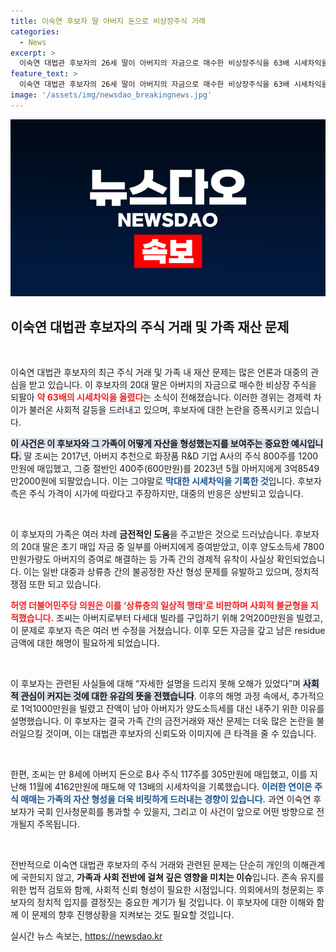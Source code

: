 ```yaml
---
title: 이숙연 후보자 딸 아버지 돈으로 비상장주식 거래
categories:
  - News
excerpt: >
  이숙연 대법관 후보자의 26세 딸이 아버지의 자금으로 매수한 비상장주식을 63배 시세차익을 기록해 논란이 일고 있다. 25일 국회 인사청문회에서 이 후보자의 해명이 주목받는다.
feature_text: >
  이숙연 대법관 후보자의 26세 딸이 아버지의 자금으로 매수한 비상장주식을 63배 시세차익을 기록해 논란이 일고 있다. 25일 국회 인사청문회에서 이 후보자의 해명이 주목받는다.
image: '/assets/img/newsdao_breakingnews.jpg'
---
```


<p><img src="/assets/img/newsdao_breakingnews.jpg" alt="pcversion 속보" /></p>

<h2 data-ke-size="size26">이숙연 대법관 후보자의 주식 거래 및 가족 재산 문제</h2>

<p data-ke-size="size16">&nbsp;</p>

<p>이숙연 대법관 후보자의 최근 주식 거래 및 가족 내 재산 문제는 많은 언론과 대중의 관심을 받고 있습니다. 이 후보자의 20대 딸은 아버지의 자금으로 매수한 비상장 주식을 되팔아 <b><span style="color: #ee2323;">약 63배의 시세차익을 올렸다</span></b>는 소식이 전해졌습니다. 이러한 경위는 경제력 차이가 불러온 사회적 갈등을 드러내고 있으며, 후보자에 대한 논란을 증폭시키고 있습니다.</p>

<p><b><span style="background-color: #21538527;">이 사건은 이 후보자와 그 가족이 어떻게 자산을 형성했는지를 보여주는 중요한 예시입니다.</span></b> 딸 조씨는 2017년, 아버지 추천으로 화장품 R&amp;D 기업 A사의 주식 800주를 1200만원에 매입했고, 그중 절반인 400주(600만원)를 2023년 5월 아버지에게 3억8549만2000원에 되팔았습니다. 이는 그야말로 <b><span style="color: #1a5490;">막대한 시세차익을 기록한 것</span></b>입니다. 후보자 측은 주식 가격이 시가에 따랐다고 주장하지만, 대중의 반응은 상반되고 있습니다.</p>

<p data-ke-size="size16">&nbsp;</p>

<p>이 후보자의 가족은 여러 차례 <b>금전적인 도움</b>을 주고받은 것으로 드러났습니다. 후보자의 20대 딸은 초기 매입 자금 중 일부를 아버지에게 증여받았고, 이후 양도소득세 7800만원가량도 아버지의 증여로 해결하는 등 가족 간의 경제적 유착이 사실상 확인되었습니다. 이는 일반 대중과 상류층 간의 불공정한 자산 형성 문제를 유발하고 있으며, 정치적 쟁점 또한 되고 있습니다.</p>

<p><b><span style="color: #ee2323;">허영 더불어민주당 의원은 이를 ‘상류층의 일상적 행태’로 비판하며 사회적 불균형을 지적했습니다.</span></b> 조씨는 아버지로부터 다세대 빌라를 구입하기 위해 2억200만원을 빌렸고, 이 문제로 후보자 측은 여러 번 수정을 거쳤습니다. 이후 모든 자금을 갚고 남은 residue 금액에 대한 해명이 필요하게 되었습니다.</p>

<p data-ke-size="size16">&nbsp;</p>

<p>이 후보자는 관련된 사실들에 대해 “자세한 설명을 드리지 못해 오해가 있었다”며 <b><span style="background-color: #21538527;">사회적 관심이 커지는 것에 대한 유감의 뜻을 전했습니다</span></b>. 이후의 해명 과정 속에서, 추가적으로 1억1000만원을 빌렸고 잔액이 남아 아버지가 양도소득세를 대신 내주기 위한 이유를 설명했습니다. 이 후보자는 결국 가족 간의 금전거래와 재산 문제는 더욱 많은 논란을 불러일으킬 것이며, 이는 대법관 후보자의 신뢰도와 이미지에 큰 타격을 줄 수 있습니다.</p>

<p data-ke-size="size16">&nbsp;</p>

<p>한편, 조씨는 만 8세에 아버지 돈으로 B사 주식 117주를 305만원에 매입했고, 이를 지난해 11월에 4162만원에 매도해 약 13배의 시세차익을 기록했습니다. <b><span style="color: #1a5490;">이러한 연이은 주식 매매는 가족의 자산 형성을 더욱 비릿하게 드러내는 경향이 있습니다.</span></b> 과연 이숙연 후보자가 국회 인사청문회를 통과할 수 있을지, 그리고 이 사건이 앞으로 어떤 방향으로 전개될지 주목됩니다.</p>

<p data-ke-size="size16">&nbsp;</p>

<p>전반적으로 이숙연 대법관 후보자의 주식 거래와 관련된 문제는 단순히 개인의 이해관계에 국한되지 않고, <b>가족과 사회 전반에 걸쳐 깊은 영향을 미치는 이슈</b>입니다. 존속 유지를 위한 법적 검토와 함께, 사회적 신뢰 형성이 필요한 시점입니다. 의회에서의 청문회는 후보자의 정치적 입지를 결정짓는 중요한 계기가 될 것입니다. 이 후보자에 대한 이해와 함께 이 문제의 향후 진행상황을 지켜보는 것도 필요할 것입니다.</p>
실시간 뉴스 속보는, <a href="https://newsdao.kr" rel="dofollow">https://newsdao.kr</a>


